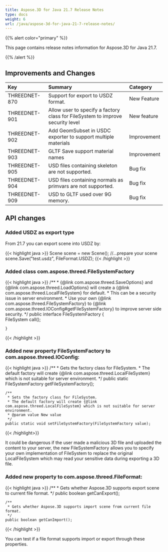 ```yaml
---
title: Aspose.3D for Java 21.7 Release Notes
type: docs
weight: 6
url: /java/aspose-3d-for-java-21-7-release-notes/
---
```


{{% alert color="primary" %}}

This page contains release notes information for Aspose.3D for Java 21.7.

{{% /alert %}}
## **Improvements and Changes**

|**Key**|**Summary**|**Category**|
| :- | :- | :- |
| THREEDNET-870 | Support for export to USDZ format. | New Feature |
| THREEDNET-901 | Allow user to specify a factory class for FileSystem to improve security level | New feature|
| THREEDNET-902 | Add GeomSubset in USDC exporter to support multiple materials | Improvement |
| THREEDNET-903 | GLTF Save support material names | Improvement |
| THREEDNET-905 | USD files containing skeleton are not supported. | Bug fix |
| THREEDNET-904 | USD files containing normals as primvars are not supported. | Bug fix |
| THREEDNET-909 | USD to GLTF used over 9G memory. | Bug fix |





## API changes ##



### Added USDZ as export type ###

From 21.7 you can export scene into USDZ by:

{{< highlight java >}}
    Scene scene = new Scene();
    //...prepare your scene
    scene.Save("test.usdz", FileFormat.USDZ);
{{< /highlight >}}


### Added class com.aspose.threed.FileSystemFactory ###


{{< highlight java >}}
    /**
    * {@link com.aspose.threed.SaveOptions} and {@link com.aspose.threed.LoadOptions} will create a {@link com.aspose.threed.LocalFileSystem} for default.
    * This can be a security issue in server environment.
    * Use your own {@link com.aspose.threed.FileSystemFactory} to {@link com.aspose.threed.IOConfig#getFileSystemFactory} to improve server side security.
    */
    public interface FileSystemFactory
    {    
        FileSystem call();
        
    }
{{< /highlight >}}


### Added new property FileSystemFactory to com.aspose.threed.IOConfig:


{{< highlight java >}}
    /**
     * Gets the factory class for FileSystem.
     * The default factory will create {@link com.aspose.threed.LocalFileSystem} which is not suitable for server environment.
     */
    public static FileSystemFactory getFileSystemFactory();
    
    /**
     * Sets the factory class for FileSystem.
     * The default factory will create {@link com.aspose.threed.LocalFileSystem} which is not suitable for server environment.
     * @param value New value
     */
    public static void setFileSystemFactory(FileSystemFactory value);

{{< /highlight>}}



It could be dangerous if the user made a malicious 3D file and uploaded the content to your server, the new FileSystemFactory allows you to specify your own implementation of FileSystem to replace the original LocalFileSystem which may read your sensitive data during exporting a 3D file.







### Added new property to com.aspose.threed.FileFormat:

{{< highlight java >}}
    /**
     * Gets whether Aspose.3D supports export scene to current file format.
     */
    public boolean getCanExport();
    
    /**
     * Gets whether Aspose.3D supports import scene from current file format.
     */
    public boolean getCanImport();

{{< /highlight >}}

You can test if a file format supports import or export through these properties.